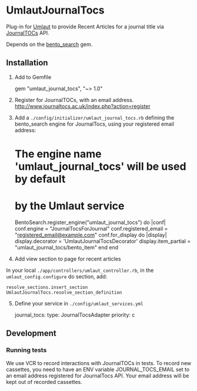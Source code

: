 # UmlautJournalTocs

Plug-in for [Umlaut](https://github.com/team-umlaut/umlaut) to provide Recent Articles for
a journal title via [JournalTOCs](http://www.journaltocs.hw.ac.uk/) API.

Depends on the [bento_search](https://github.com/jrochkind/bento_search) gem. 

## Installation

1. Add to Gemfile

    gem "umlaut_journal_tocs", "~> 1.0"

2. Register for JournalTOCs, with an email address. http://www.journaltocs.ac.uk/index.php?action=register

3. Add a `./config/initializer/umlaut_journal_tocs.rb` defining the bento_search engine
for JournalTocs, using your registered email address:

    # The engine name 'umlaut_journal_tocs' will be used by default
    # by the Umlaut service
    BentoSearch.register_engine("umlaut_journal_tocs") do |conf|
      conf.engine = "JournalTocsForJournal"
      conf.registered_email = "registered_email@example.com"
      conf.for_display do |display|
        display.decorator = 'UmlautJournalTocsDecorator'
        display.item_partial = "umlaut_journal_tocs/bento_item"
      end
    end


4. Add view section to page for recent articles

In your local `./app/controllers/umlaut_controller.rb`, in the `umlaut_config.configure` do section, add:

    resolve_sections.insert_section UmlautJournalTocs.resolve_section_definition

5. Define your service in `./config/umlaut_services.yml`

      journal_tocs:
        type: JournalTocsAdapter
        priority: c



## Development

### Running tests

We use VCR to record interactions with JournalTOCs in tests. To record
new cassettes, you need to have an ENV variable JOURNAL_TOCS_EMAIL
set to an email address registered for JournalTocs API. Your email
address will be kept out of recorded cassettes. 